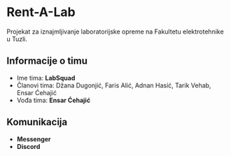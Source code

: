 # Rent-A-Lab

Projekat za iznajmljivanje laboratorijske opreme na Fakultetu elektrotehnike u Tuzli.

## Informacije o timu

- Ime tima: **LabSquad**
- Članovi tima: Džana Dugonjić, Faris Alić, Adnan Hasić, Tarik Vehab, Ensar Ćehajić
- Vođa tima: **Ensar Ćehajić**

## Komunikacija

- **Messenger**
- **Discord**
